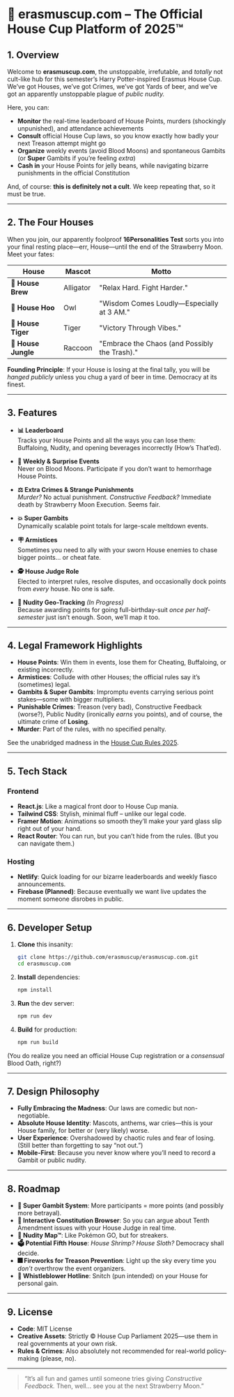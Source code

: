 # 🧙 erasmuscup.com – The Official House Cup Platform of 2025™

## 1. Overview

Welcome to **erasmuscup.com**, the unstoppable, irrefutable, and *totally* not cult-like hub for this semester’s Harry Potter-inspired Erasmus House Cup. We’ve got Houses, we’ve got Crimes, we’ve got Yards of beer, and we’ve got an apparently unstoppable plague of *public nudity.*  

Here, you can:  
- **Monitor** the real-time leaderboard of House Points, murders (shockingly unpunished), and attendance achievements  
- **Consult** official House Cup laws, so you know exactly how badly your next Treason attempt might go  
- **Organize** weekly events (avoid Blood Moons) and spontaneous Gambits (or **Super** Gambits if you’re feeling *extra*)  
- **Cash in** your House Points for jelly beans, while navigating bizarre punishments in the official Constitution  

And, of course: **this is definitely not a cult**. We keep repeating that, so it must be true.

---

## 2. The Four Houses

When you join, our apparently foolproof **16Personalities Test** sorts you into your final resting place—err, House—until the end of the Strawberry Moon. Meet your fates:

| House            | Mascot     | Motto                                     |
|------------------|------------|-------------------------------------------|
| 🐊 **House Brew**   | Alligator  | "Relax Hard. Fight Harder."                |
| 🦉 **House Hoo**    | Owl        | "Wisdom Comes Loudly—Especially at 3 AM."  |
| 🐅 **House Tiger**  | Tiger      | "Victory Through Vibes."                   |
| 🦝 **House Jungle** | Raccoon    | "Embrace the Chaos (and Possibly the Trash)." |

**Founding Principle**: If your House is losing at the final tally, you will be *hanged publicly* unless you chug a yard of beer in time. Democracy at its finest.

---

## 3. Features

- **📊 Leaderboard**  
  Tracks your House Points and all the ways you can lose them: Buffaloing, Nudity, and opening beverages incorrectly (How’s That’ed).

- **📆 Weekly & Surprise Events**  
  Never on Blood Moons. Participate if you don’t want to hemorrhage House Points.

- **⚖️ Extra Crimes & Strange Punishments**  
  *Murder?* No actual punishment. *Constructive Feedback?* Immediate death by Strawberry Moon Execution. Seems fair.

- **💥 Super Gambits**  
  Dynamically scalable point totals for large-scale meltdown events.

- **🪧 Armistices**  
  Sometimes you need to ally with your sworn House enemies to chase bigger points… or cheat fate.

- **🕵️ House Judge Role**  
  Elected to interpret rules, resolve disputes, and occasionally dock points from *every* house. No one is safe.

- **📡 Nudity Geo-Tracking** *(In Progress)*  
  Because awarding points for going full-birthday-suit *once per half-semester* just isn’t enough. Soon, we’ll map it too.

---

## 4. Legal Framework Highlights

- **House Points**: Win them in events, lose them for Cheating, Buffaloing, or existing incorrectly.  
- **Armistices**: Collude with other Houses; the official rules say it’s (sometimes) legal.  
- **Gambits & Super Gambits**: Impromptu events carrying serious point stakes—some with bigger multipliers.  
- **Punishable Crimes**: Treason (very bad), Constructive Feedback (worse?), Public Nudity (ironically *earns* you points), and of course, the ultimate crime of **Losing**.  
- **Murder**: Part of the rules, with no specified penalty.

See the unabridged madness in the [House Cup Rules 2025](./House-Cup-Rules.md).

---

## 5. Tech Stack

### Frontend
- **React.js**: Like a magical front door to House Cup mania.
- **Tailwind CSS**: Stylish, minimal fluff – unlike our legal code.
- **Framer Motion**: Animations so smooth they’ll make your yard glass slip right out of your hand.
- **React Router**: You can run, but you can’t hide from the rules. (But you can navigate them.)

### Hosting
- **Netlify**: Quick loading for our bizarre leaderboards and weekly fiasco announcements.
- **Firebase (Planned)**: Because eventually we want live updates the moment someone disrobes in public.

---

## 6. Developer Setup

1. **Clone** this insanity:  
   ```bash
   git clone https://github.com/erasmuscup/erasmuscup.com.git
   cd erasmuscup.com
   ```
2. **Install** dependencies:  
   ```bash
   npm install
   ```
3. **Run** the dev server:  
   ```bash
   npm run dev
   ```
4. **Build** for production:
   ```bash
   npm run build
   ```

(You do realize you need an official House Cup registration or a *consensual* Blood Oath, right?)

---

## 7. Design Philosophy

- **Fully Embracing the Madness**: Our laws are comedic but non-negotiable.  
- **Absolute House Identity**: Mascots, anthems, war cries—this is your House family, for better or (very likely) worse.  
- **User Experience**: Overshadowed by chaotic rules and fear of losing. (Still better than forgetting to say “not out.”)  
- **Mobile-First**: Because you never know where you’ll need to record a Gambit or public nudity.

---

## 8. Roadmap

- **🧮 Super Gambit System**: More participants = more points (and possibly more betrayal).  
- **📜 Interactive Constitution Browser**: So you can argue about Tenth Amendment issues with your House Judge in real time.  
- **📸 Nudity Map™**: Like Pokémon GO, but for streakers.  
- **🗳️ Potential Fifth House**: *House Shrimp? House Sloth?* Democracy shall decide.  
- **🎆 Fireworks for Treason Prevention**: Light up the sky every time you *don’t* overthrow the event organizers.  
- **💬 Whistleblower Hotline**: Snitch (pun intended) on your House for personal gain.

---

## 9. License

- **Code**: MIT License  
- **Creative Assets**: Strictly © House Cup Parliament 2025—use them in real governments at your own risk.  
- **Rules & Crimes**: Also absolutely not recommended for real-world policy-making (please, no).

---

> “It’s all fun and games until someone tries giving *Constructive Feedback.* Then, well… see you at the next Strawberry Moon.”